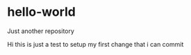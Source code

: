 # hello-world
Just another repository

Hi this is just a test to setup my first change that i can commit
